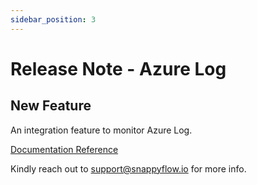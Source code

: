 ```yaml
---
sidebar_position: 3 
---
```

# Release Note - Azure Log

## New Feature

An integration feature to monitor Azure Log.

[Documentation Reference](/docs/selfhosted-lite/Integrations/plugin/azurelog)

Kindly reach out to [support@snappyflow.io](mailto:support@snappyflow.io) for more info.

